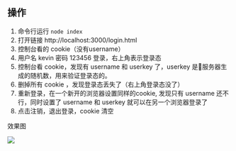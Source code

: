 ## 操作
1. 命令行运行 `node index`
2. 打开链接  http://localhost:3000/login.html
3. 控制台看的 cookie（没有username）
4. 用户名 kevin 密码 123456 登录，右上角表示登录态
5. 控制台看 cookie，发现有 username 和 userkey 了，userkey 是服务器生成的随机数，用来验证登录态的。
6. 删掉所有 cookie ，发现登录态丢失了（右上角登录态没了）
7. 重新登录，在一个新开的浏览器设置同样的cookie, 发现只有 username 还不行，同时设置了 username 和 userkey 就可以在另一个浏览器登录了
8. 点击注销，退出登录，cookie 清空

效果图

![](http://coding.imweb.io/img/p9/login.png)
